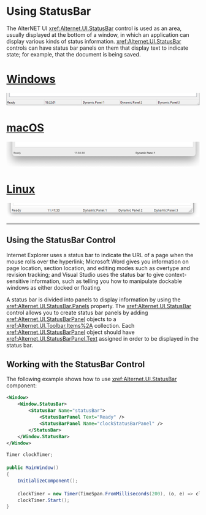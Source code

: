# Using StatusBar
  
The AlterNET UI <xref:Alternet.UI.StatusBar> control is used as an area, usually displayed
at the bottom of a window, in which an application can display various kinds of status information.
<xref:Alternet.UI.StatusBar> controls can have status bar panels on them that display text to indicate
state; for example, that the document is being saved.  
  
# [Windows](#tab/screenshot-windows)
![Status Bar on Windows](./images/statusbar-windows.png)
# [macOS](#tab/screenshot-macos)
![Status Bar on macOS](./images/statusbar-macos.png)
# [Linux](#tab/screenshot-linux)
![Status Bar on Linux](./images/statusbar-linux.png)
***

## Using the StatusBar Control  
Internet Explorer uses a status bar to indicate the URL of a page when the mouse rolls over the hyperlink; Microsoft
Word gives you information on page location, section location, and editing modes such as overtype and revision tracking;
and Visual Studio uses the status bar to give context-sensitive information, such as telling you how to manipulate
dockable windows as either docked or floating.  
  
A status bar is divided into panels to display information by using the <xref:Alternet.UI.StatusBar.Panels> property.
The <xref:Alternet.UI.StatusBar> control allows you to create status bar panels by adding
<xref:Alternet.UI.StatusBarPanel> objects to a <xref:Alternet.UI.Toolbar.Items%2A> collection. Each
<xref:Alternet.UI.StatusBarPanel> object should have <xref:Alternet.UI.StatusBarPanel.Text> assigned in order to be
displayed in the status bar.

## Working with the StatusBar Control  

The following example shows how to use <xref:Alternet.UI.StatusBar> component:

```xml
<Window>
    <Window.StatusBar>
        <StatusBar Name="statusBar">
            <StatusBarPanel Text="Ready" />
            <StatusBarPanel Name="clockStatusBarPanel" />
        </StatusBar>
    </Window.StatusBar>
</Window>
```

```csharp
Timer clockTimer;

public MainWindow()
{
    InitializeComponent();

    clockTimer = new Timer(TimeSpan.FromMilliseconds(200), (o, e) => clockStatusBarPanel.Text = DateTime.Now.ToString("HH:mm:ss"));
    clockTimer.Start();
}
```